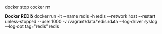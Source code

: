 docker stop <NAME>
docker rm <name>

<b>Docker REDIS</b>
docker run -it --name redis -h redis --network host --restart unless-stopped --user 1000 -v /vagrant/data/redis:/data --log-driver syslog --log-opt tag="redis" redis
